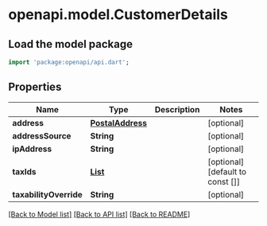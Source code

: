 # openapi.model.CustomerDetails

## Load the model package
```dart
import 'package:openapi/api.dart';
```

## Properties
Name | Type | Description | Notes
------------ | ------------- | ------------- | -------------
**address** | [**PostalAddress**](PostalAddress.md) |  | [optional] 
**addressSource** | **String** |  | [optional] 
**ipAddress** | **String** |  | [optional] 
**taxIds** | [**List<DataParams>**](DataParams.md) |  | [optional] [default to const []]
**taxabilityOverride** | **String** |  | [optional] 

[[Back to Model list]](../README.md#documentation-for-models) [[Back to API list]](../README.md#documentation-for-api-endpoints) [[Back to README]](../README.md)


